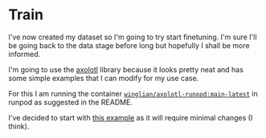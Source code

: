 # Train

I've now created my dataset so I'm going to try start finetuning. I'm sure I'll be going back to the data stage before long but hopefully I shall be more informed.

I'm going to use the [axolotl](https://github.com/OpenAccess-AI-Collective/axolotl) library because it looks pretty neat and has some simple examples that I can modify for my use case.

For this I am running the container [`winglian/axolotl-runpod:main-latest`](https://runpod.io/gsc?template=v2ickqhz9s&ref=6i7fkpdz) in runpod as suggested in the README.

I've decided to start with [this example](https://github.com/OpenAccess-AI-Collective/axolotl/blob/main/examples/mistral/qlora.yml) as it will require minimal changes (I think).
